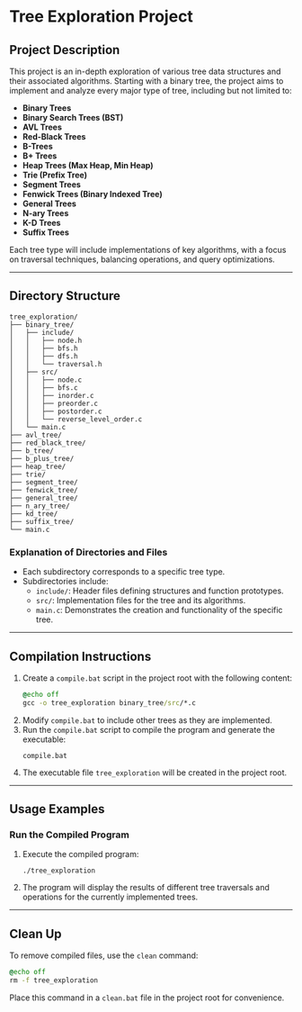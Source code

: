 # Tree Exploration Project

## Project Description

This project is an in-depth exploration of various tree data structures and their associated algorithms. Starting with a binary tree, the project aims to implement and analyze every major type of tree, including but not limited to:

-   **Binary Trees**
-   **Binary Search Trees (BST)**
-   **AVL Trees**
-   **Red-Black Trees**
-   **B-Trees**
-   **B+ Trees**
-   **Heap Trees (Max Heap, Min Heap)**
-   **Trie (Prefix Tree)**
-   **Segment Trees**
-   **Fenwick Trees (Binary Indexed Tree)**
-   **General Trees**
-   **N-ary Trees**
-   **K-D Trees**
-   **Suffix Trees**

Each tree type will include implementations of key algorithms, with a focus on traversal techniques, balancing operations, and query optimizations.

---

## Directory Structure

```
tree_exploration/
├── binary_tree/
│   ├── include/
│   │   ├── node.h
│   │   ├── bfs.h
│   │   ├── dfs.h
│   │   └── traversal.h
│   ├── src/
│   │   ├── node.c
│   │   ├── bfs.c
│   │   ├── inorder.c
│   │   ├── preorder.c
│   │   ├── postorder.c
│   │   └── reverse_level_order.c
│   └── main.c
├── avl_tree/
├── red_black_tree/
├── b_tree/
├── b_plus_tree/
├── heap_tree/
├── trie/
├── segment_tree/
├── fenwick_tree/
├── general_tree/
├── n_ary_tree/
├── kd_tree/
├── suffix_tree/
└── main.c
```

### Explanation of Directories and Files

-   Each subdirectory corresponds to a specific tree type.
-   Subdirectories include:
    -   `include/`: Header files defining structures and function prototypes.
    -   `src/`: Implementation files for the tree and its algorithms.
    -   `main.c`: Demonstrates the creation and functionality of the specific tree.

---

## Compilation Instructions

1. Create a `compile.bat` script in the project root with the following content:
    ```bat
    @echo off
    gcc -o tree_exploration binary_tree/src/*.c
    ```
2. Modify `compile.bat` to include other trees as they are implemented.
3. Run the `compile.bat` script to compile the program and generate the executable:
    ```
    compile.bat
    ```
4. The executable file `tree_exploration` will be created in the project root.

---

## Usage Examples

### Run the Compiled Program

1. Execute the compiled program:

    ```
    ./tree_exploration
    ```

2. The program will display the results of different tree traversals and operations for the currently implemented trees.

---

## Clean Up

To remove compiled files, use the `clean` command:

```bat
@echo off
rm -f tree_exploration
```

Place this command in a `clean.bat` file in the project root for convenience.
